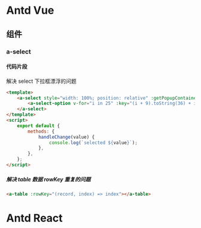 # Antd Vue

## 组件

### a-select

#### 代码片段

解决 select 下拉框漂浮的问题

```html
<template>
	<a-select style="width: 100%; position: relative" :getPopupContainer="trigger => trigger.parentNode" mode="multiple" :default-value="['a1', 'b2']" style="width: 100%" placeholder="Please select" @change="handleChange">
		<a-select-option v-for="i in 25" :key="(i + 9).toString(36) + i">{{ (i + 9).toString(36) + i }}</a-select-option>
	</a-select>
</template>
<script>
	export default {
		methods: {
			handleChange(value) {
				console.log(`selected ${value}`);
			},
		},
	};
</script>
```

##### 解决 table 数据 rowKey 重复的问题

```html
<a-table :rowKey="(record, index) => index"></a-table>
```

# Antd React
